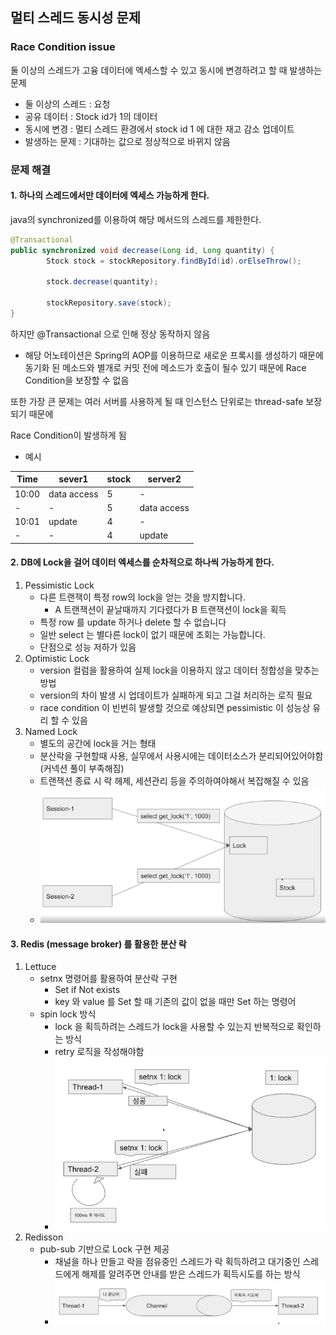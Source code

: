 ## 멀티 스레드 동시성 문제


### Race Condition issue
둘 이상의 스레드가 고융 데이터에 엑세스할 수 있고 동시에 변경하려고 할 때 발생하는 문제

- 둘 이상의 스레드 : 요청
- 공유 데이터 : Stock id가 1의 데이터 
- 동시에 변경 : 멀티 스레드 환경에서 stock id 1 에 대한 재고 감소 업데이트
- 발생하는 문제 : 기대하는 값으로 정상적으로 바뀌지 않음

### 문제 해결

#### 1. 하나의 스레드에서만 데이터에 엑세스 가능하게 한다.

java의 synchronized를 이용하여 해당 메서드의 스레드를 제한한다. 

```java
@Transactional
public synchronized void decrease(Long id, Long quantity) {
        Stock stock = stockRepository.findById(id).orElseThrow();

        stock.decrease(quantity);

        stockRepository.save(stock);
}
```

하지만 @Transactional 으로 인해 정상 동작하지 않음

- 해당 어노테이션은 Spring의 AOP를 이용하므로 새로운 프록시를 생성하기 때문에 동기화 된 메소드와 별개로 커밋 전에 메소드가 호출이 될수 있기 때문에 Race Condition을 보장할 수 없음

또한 가장 큰 문제는 여러 서버를 사용하게 될 때 인스턴스 단위로는 thread-safe 보장되기 때문에

Race Condition이 발생하게 됨
- 예시

| Time  | sever1      | stock | server2     |
|-------|-------------|-------|-------------|
| 10:00 | data access | 5     | -           |
| -     | -           | 5     | data access |
| 10:01 | update      | 4     | -           |
| -     | -           | 4     | update      |

#### 2. DB에 Lock을 걸어 데이터 엑세스를 순차적으로 하나씩 가능하게 한다.

1. Pessimistic Lock
   - 다른 트랜잭이 특정 row의 lock을 얻는 것을 방지합니다.
     - A 트랜잭션이 끝날때까지 기다렸다가 B 트랜잭션이 lock을 획득
   - 특정 row 를 update 하거나 delete 할 수 없습니다
   - 일반 select 는 별다른 lock이 없기 때문에 조회는 가능합니다.
   - 단점으로 성능 저하가 있음
2. Optimistic Lock
   - version 컬럼을 활용하여 실제 lock을 이용하지 않고 데이터 정합성을 맞추는 방법
   - version의 차이 발생 시 업데이트가 실패하게 되고 그걸 처리하는 로직 필요
   - race condition 이 빈번히 발생할 것으로 예상되면 pessimistic 이 성능상 유리 할 수 있음
3. Named Lock
   - 별도의 공간에 lock을 거는 형태
   - 분산락을 구현할때 사용, 실무에서 사용시에는 데이터소스가 분리되어있어야함 (커넥션 풀이 부족해짐)
   - 트랜잭션 종료 시 락 헤제, 세션관리 등을 주의하여야해서 복잡해질 수 있음
   - ![](src/main/resources/images/named-lock-1.png)

#### 3. Redis (message broker) 를 활용한 분산 락

1. Lettuce
   - setnx 명령어를 활용하여 분산락 구현
     - Set if Not exists
     - key 와 value 를 Set 할 때 기존의 값이 없을 때만 Set 하는 명령어
   - spin lock 방식
     - lock 을 획득하려는 스레드가 lock을 사용할 수 있는지 반복적으로 확인하는 방식
     - retry 로직을 작성해야함
     - ![](src/main/resources/images/redis-lettuce-1.png)
2. Redisson
   - pub-sub 기반으로 Lock 구현 제공
     - 채널을 하나 만들고 락을 점유중인 스레드가 락 획득하려고 대기중인 스레드에게 해제를 알려주면 안내를 받은 스레드가 획득시도를 하는 방식
     - ![](src/main/resources/images/redis-redisson-1.png)
 